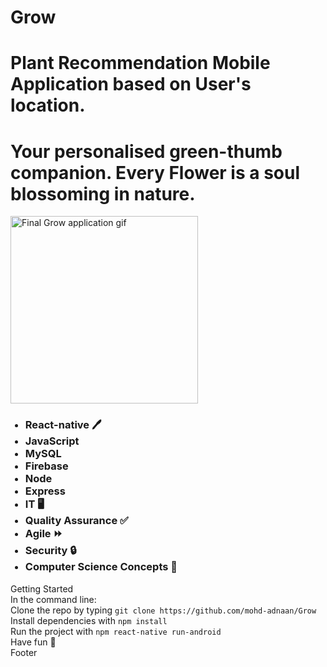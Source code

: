 <!DOCTYPE html>
<html lang="en">
<body>
    <div class="section">
        <div class="title"><h1> Grow </h1></div>
        <div class="description"><h1> Plant Recommendation Mobile Application based on User's location.</h1></div>
          <h1>
             Your personalised green-thumb companion. Every Flower is a soul  blossoming in nature.
          </h1>
       <img src="/FinalAppScreenShots/GrowProject.gif" alt="Final Grow application gif" width="300">
         <ul>
            <h3>
            <li>React-native 🖊️</li>
            <li>JavaScript</li>
            <li>MySQL</li>
            <li>Firebase</li>
            <li>Node</li>
            <li>Express</li>
            <li>IT 🖥️</li>
            <li>Quality Assurance ✅</li>
            <li>Agile ⏩</li>
            <li>Security 🔒</li>
            <li>Computer Science Concepts 🤖</li>
            </h3> 
        </ul>
        </div>
         <div class="section">
        <div class="title">Getting Started</div>
        <div class="description">In the command line:</div>
        <div class="code">Clone the repo by typing <code>git clone https://github.com/mohd-adnaan/Grow</code></div>
        <div class="code">Install dependencies with <code>npm install</code></div>
        <div class="code">Run the project with <code>npm react-native run-android</code></div>
        <div class="description">Have fun 🚀</div>
    </div>
    </div>
</body>
</html>
Footer
